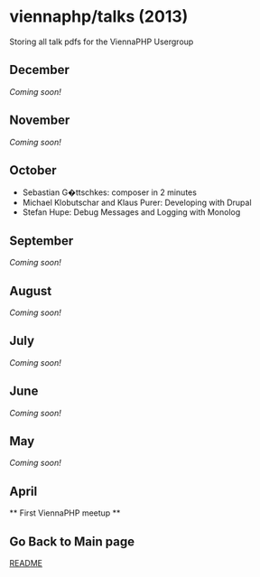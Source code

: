 viennaphp/talks (2013)
================

Storing all talk pdfs for the ViennaPHP Usergroup



December
--------
*Coming soon!*

November
--------
*Coming soon!*

October
-------

* Sebastian G�ttschkes: composer in 2 minutes
* Michael Klobutschar and Klaus Purer: Developing with Drupal
* Stefan Hupe: Debug Messages and Logging with Monolog

September
---------
*Coming soon!*

August
------
*Coming soon!*

July
-----
*Coming soon!*

June
----
*Coming soon!*

May
---
*Coming soon!*
      
April
------

** First ViennaPHP meetup **





## Go Back to Main page 

[README](../talks/README.md)  
